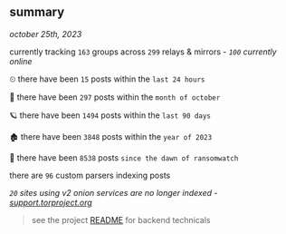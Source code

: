 
## summary
_october 25th, 2023_

currently tracking `163` groups across `299` relays & mirrors - _`100` currently online_

⏲ there have been `15` posts within the `last 24 hours`

🦈 there have been `297` posts within the `month of october`

🪐 there have been `1494` posts within the `last 90 days`

🏚 there have been `3848` posts within the `year of 2023`

🦕 there have been `8538` posts `since the dawn of ransomwatch`

there are `96` custom parsers indexing posts

_`20` sites using v2 onion services are no longer indexed - [support.torproject.org](https://support.torproject.org/onionservices/v2-deprecation/)_

> see the project [README](https://github.com/joshhighet/ransomwatch#ransomwatch--) for backend technicals
